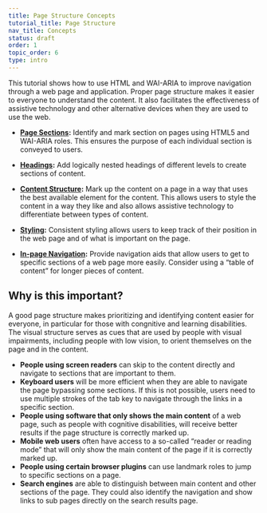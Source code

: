 ```yaml
---
title: Page Structure Concepts
tutorial_title: Page Structure
nav_title: Concepts
status: draft
order: 1
topic_order: 6
type: intro
---
```


This tutorial shows how to use HTML and WAI-ARIA to improve navigation through a web page and application. Proper page structure makes it easier to everyone to understand the content. It also facilitates the effectiveness of assistive technology and other alternative devices when they are used to use the web.

* **[Page Sections](sections.html):** Identify and mark section on pages using HTML5 and WAI-ARIA roles. This ensures the purpose of each individual section is conveyed to users.

* **[Headings](headings.html):** Add logically nested headings of different levels to create sections of content.

* **[Content Structure](content.html):** Mark up the content on a page in a way that uses the best available element for the content. This allows users to style the content in a way they like and also allows assistive technology to differentiate between types of content.

* **[Styling](styling.html):** Consistent styling allows users to keep track of their position in the web page and of what is important on the page.

* **[In-page Navigation](in-page-navigation.html):** Provide navigation aids that allow users to get to specific sections of a web page more easily. Consider using a “table of content” for longer pieces of content.

## Why is this important?

A good page structure makes prioritizing and identifying content easier for everyone, in particular for those with congnitive and learning disabilities. The visual structure serves as cues that are used by people with visual impairments, including people with low vision, to orient themselves on the page and in the content.

* **People using screen readers** can skip to the content directly and navigate to sections that are important to them.
* **Keyboard users** will be more efficient when they are able to navigate the page bypassing some sections. If this is not possible, users need to use multiple strokes of the tab key to navigate through the links in a specific section.
* **People using software that only shows the main content** of a web page, such as people with cognitive disabilities, will receive better results if the page structure is correctly marked up.
* **Mobile web users** often have access to a so-called “reader or reading mode” that will only show the main content of the page if it is correctly marked up.
* **People using certain browser plugins** can use landmark roles to jump to specific sections on a page.
* **Search engines** are able to distinguish between main content and other sections of the page. They could also identify the navigation and show links to sub pages directly on the search results page.
